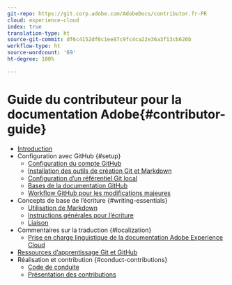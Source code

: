 ```yaml
---
git-repo: https://git.corp.adobe.com/AdobeDocs/contributor.fr-FR
cloud: experience-cloud
index: true
translation-type: ht
source-git-commit: df6c4152df0c1ee87c9fc4ca22e36a3f13cb620b
workflow-type: ht
source-wordcount: '69'
ht-degree: 100%

---
```



# Guide du contributeur pour la documentation Adobe{#contributor-guide}

+ [Introduction](introduction.md)
+ Configuration avec GitHub {#setup}
   + [Configuration du compte GitHub](setup/github-signup.md)
   + [Installation des outils de création Git et Markdown](setup/install-tools.md)
   + [Configuration d’un référentiel Git local](setup/local-repo.md)
   + [Bases de la documentation GitHub](setup/git-fundamentals.md)
   + [Workflow GitHub pour les modifications majeures](setup/full-workflow.md)
+ Concepts de base de l’écriture {#writing-essentials}
   + [Utilisation de Markdown](writing-essentials/markdown.md)
   + [Instructions générales pour l’écriture](writing-essentials/general-writing-guidance.md)
   + [Liaison](writing-essentials/linking.md)
+ Commentaires sur la traduction {#localization}
   + [Prise en charge linguistique de la documentation Adobe Experience Cloud](localization/machine-translation.md)
+ [Ressources d’apprentissage Git et GitHub](resources.md)
+ Réalisation et contribution {#conduct-contributions}
   + [Code de conduite](conduct/code-of-conduct.md)
   + [Présentation des contributions](conduct/contributing.md)
